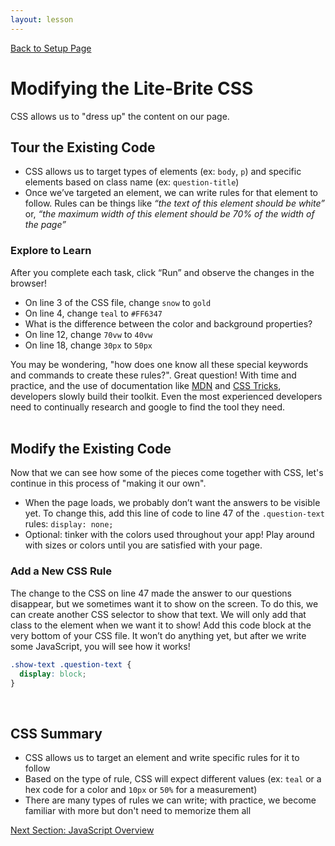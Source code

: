 ```yaml
---
layout: lesson
---
```


<a href="../">Back to Setup Page</a>

# Modifying the Lite-Brite CSS

CSS allows us to "dress up" the content on our page.

## Tour the Existing Code

- CSS allows us to target types of elements (ex: `body`, `p`) and specific elements based on class name (ex: `question-title`)
- Once we’ve targeted an element, we can write rules for that element to follow. Rules can be things like _“the text of this element should be white”_ or, _“the maximum width of this element should be 70% of the width of the page”_

### Explore to Learn

After you complete each task, click “Run” and observe the changes in the browser!
- On line 3 of the CSS file, change `snow` to `gold`
- On line 4, change `teal` to `#FF6347`
- What is the difference between the color and background properties?
- On line 12, change `70vw` to `40vw`
- On line 18, change `30px` to `50px`

You may be wondering, "how does one know all these special keywords and commands to create these rules?". Great question! With time and practice, and the use of documentation like [MDN](https://developer.mozilla.org/en-US/docs/Web/CSS) and [CSS Tricks](https://css-tricks.com/), developers slowly build their toolkit. Even the most experienced developers need to continually research and google to find the tool they need.
<br>
<br>

<div class="try-it-new">
  <h2>Modify the Existing Code</h2>
  <p>Now that we can see how some of the pieces come together with CSS, let's continue in this process of "making it our own".</p>
  <ul>
  <li>When the page loads, we probably don’t want the answers to be visible yet. To change this, add this line of code to line 47 of the <code>.question-text</code> rules: <code>display: none;</code></li>
  <li>Optional: tinker with the colors used throughout your app! Play around with sizes or colors until you are satisfied with your page.</li>
  </ul>
</div>

### Add a New CSS Rule

The change to the CSS on line 47 made the answer to our questions disappear, but we sometimes want it to show on the screen. To do this, we can create another CSS selector to show that text. We will only add that class to the element when we want it to show! Add this code block at the very bottom of your CSS file. It won’t do anything yet, but after we write some JavaScript, you will see how it works!

```css
.show-text .question-text {
  display: block;
}
```
<br>

## CSS Summary

- CSS allows us to target an element and write specific rules for it to follow
- Based on the type of rule, CSS will expect different values (ex: `teal` or a hex code for a color and `10px` or `50%` for a measurement)
- There are many types of rules we can write; with practice, we become familiar with more but don't need to memorize them all

<a href="../js-1">Next Section: JavaScript Overview</a>
